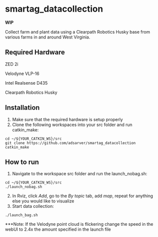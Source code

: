 # smartag_datacollection
  **WIP**
  
  Collect farm and plant data using a Clearpath Robotics Husky base from various farms in and around West Virginia.
  
## Required Hardware

 ZED 2i
 
 Velodyne VLP-16
 
 Intel Realsense D435
 
 Clearpath Robotics Husky

## Installation
  1. Make sure that the required hardware is setup properly
  2. Clone the following workspaces into your src folder and run catkin_make:
  ```
  cd ~/${YOUR_CATKIN_WS}/src
  git clone https://github.com/adsarver/smartag_datacollection
  catkin_make
  ```
## How to run
  1. Navigate to the workspace src folder and run the launch_nobag.sh:
  ```
  cd ~/${YOUR_CATKIN_WS}/src
  ./launch_nobag.sh
  ```
  2. In Rviz, click *Add*, go to the *By topic* tab, add *map*, repeat for anything else you would like to visualize
  3. Start data collection:
  ```
  ./launch_bag.sh
  ```
  ***Note: If the Velodyne point cloud is flickering change the speed in the webUI to 2.4x the amount specified in the launch file
